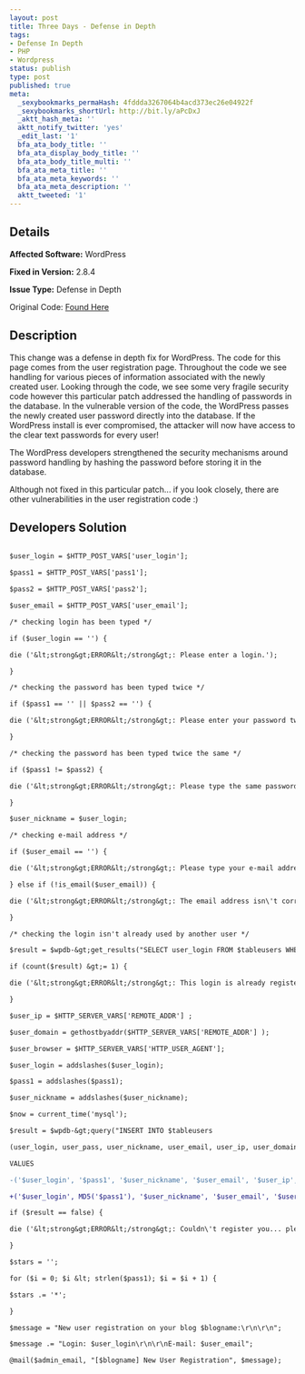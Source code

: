 ```yaml
---
layout: post
title: Three Days - Defense in Depth
tags:
- Defense In Depth
- PHP
- Wordpress
status: publish
type: post
published: true
meta:
  _sexybookmarks_permaHash: 4fddda3267064b4acd373ec26e04922f
  _sexybookmarks_shortUrl: http://bit.ly/aPcDxJ
  _aktt_hash_meta: ''
  aktt_notify_twitter: 'yes'
  _edit_last: '1'
  bfa_ata_body_title: ''
  bfa_ata_display_body_title: ''
  bfa_ata_body_title_multi: ''
  bfa_ata_meta_title: ''
  bfa_ata_meta_keywords: ''
  bfa_ata_meta_description: ''
  aktt_tweeted: '1'
---
```

## Details
__Affected Software:__ WordPress

__Fixed in Version:__  2.8.4

__Issue Type:__ Defense in Depth

Original Code: <a title="Three Days" href="http://spotthevuln.com/2010/03/three-days/" target="_blank">Found Here</a>
## Description
This change was a defense in depth fix for WordPress. The code for this page comes from the user registration page. Throughout the code we see handling for various pieces of information associated with the newly created user. Looking through the code, we see some very fragile security code however this particular patch addressed the handling of passwords in the database. In the vulnerable version of the code, the WordPress passes the newly created user password directly into the database. If the WordPress install is ever compromised, the attacker will now have access to the clear text passwords for every user!

The WordPress developers strengthened the security mechanisms around password handling by hashing the password before storing it in the database.

Although not fixed in this particular patch... if you look closely, there are other vulnerabilities in the user registration code :)
## Developers Solution
```diff

$user_login = $HTTP_POST_VARS['user_login'];

$pass1 = $HTTP_POST_VARS['pass1'];

$pass2 = $HTTP_POST_VARS['pass2'];

$user_email = $HTTP_POST_VARS['user_email'];

/* checking login has been typed */

if ($user_login == '') {

die ('&lt;strong&gt;ERROR&lt;/strong&gt;: Please enter a login.');

}

/* checking the password has been typed twice */

if ($pass1 == '' || $pass2 == '') {

die ('&lt;strong&gt;ERROR&lt;/strong&gt;: Please enter your password twice.');

}

/* checking the password has been typed twice the same */

if ($pass1 != $pass2) {

die ('&lt;strong&gt;ERROR&lt;/strong&gt;: Please type the same password in the two password fields.');

}

$user_nickname = $user_login;

/* checking e-mail address */

if ($user_email == '') {

die ('&lt;strong&gt;ERROR&lt;/strong&gt;: Please type your e-mail address.');

} else if (!is_email($user_email)) {

die ('&lt;strong&gt;ERROR&lt;/strong&gt;: The email address isn\'t correct.');

}

/* checking the login isn't already used by another user */

$result = $wpdb-&gt;get_results("SELECT user_login FROM $tableusers WHERE user_login = '$user_login'");

if (count($result) &gt;= 1) {

die ('&lt;strong&gt;ERROR&lt;/strong&gt;: This login is already registered, please choose another one.');

}

$user_ip = $HTTP_SERVER_VARS['REMOTE_ADDR'] ;

$user_domain = gethostbyaddr($HTTP_SERVER_VARS['REMOTE_ADDR'] );

$user_browser = $HTTP_SERVER_VARS['HTTP_USER_AGENT'];

$user_login = addslashes($user_login);

$pass1 = addslashes($pass1);

$user_nickname = addslashes($user_nickname);

$now = current_time('mysql');

$result = $wpdb-&gt;query("INSERT INTO $tableusers

(user_login, user_pass, user_nickname, user_email, user_ip, user_domain, user_browser, dateYMDhour, user_level, user_idmode)

VALUES

-('$user_login', '$pass1', '$user_nickname', '$user_email', '$user_ip', '$user_domain', '$user_browser', '$now', '$new_users_can_blog', 'nickname')");

+('$user_login', MD5('$pass1'), '$user_nickname', '$user_email', '$user_ip', '$user_domain', '$user_browser', '$now', '$new_users_can_blog', 'nickname')");

if ($result == false) {

die ('&lt;strong&gt;ERROR&lt;/strong&gt;: Couldn\'t register you... please contact the &lt;a href="mailto:'.$admin_email.'"&gt;webmaster&lt;/a&gt; !');

}

$stars = '';

for ($i = 0; $i &lt; strlen($pass1); $i = $i + 1) {

$stars .= '*';

}

$message = "New user registration on your blog $blogname:\r\n\r\n";

$message .= "Login: $user_login\r\n\r\nE-mail: $user_email";

@mail($admin_email, "[$blogname] New User Registration", $message);

```
